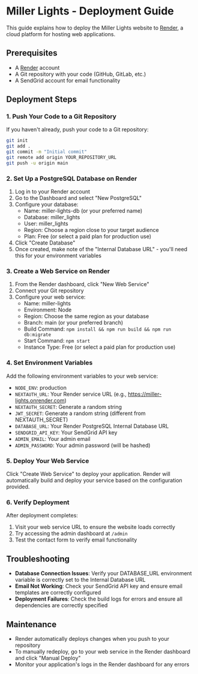 # Miller Lights - Deployment Guide

This guide explains how to deploy the Miller Lights website to [Render](https://render.com), a cloud platform for hosting web applications.

## Prerequisites

- A [Render](https://render.com) account
- A Git repository with your code (GitHub, GitLab, etc.)
- A SendGrid account for email functionality

## Deployment Steps

### 1. Push Your Code to a Git Repository

If you haven't already, push your code to a Git repository:

```bash
git init
git add .
git commit -m "Initial commit"
git remote add origin YOUR_REPOSITORY_URL
git push -u origin main
```

### 2. Set Up a PostgreSQL Database on Render

1. Log in to your Render account
2. Go to the Dashboard and select "New PostgreSQL"
3. Configure your database:
   - Name: miller-lights-db (or your preferred name)
   - Database: miller_lights
   - User: miller_lights
   - Region: Choose a region close to your target audience
   - Plan: Free (or select a paid plan for production use)
4. Click "Create Database"
5. Once created, make note of the "Internal Database URL" - you'll need this for your environment variables

### 3. Create a Web Service on Render

1. From the Render dashboard, click "New Web Service"
2. Connect your Git repository
3. Configure your web service:
   - Name: miller-lights
   - Environment: Node
   - Region: Choose the same region as your database
   - Branch: main (or your preferred branch)
   - Build Command: `npm install && npm run build && npm run db:migrate`
   - Start Command: `npm start`
   - Instance Type: Free (or select a paid plan for production use)

### 4. Set Environment Variables

Add the following environment variables to your web service:

- `NODE_ENV`: production
- `NEXTAUTH_URL`: Your Render service URL (e.g., https://miller-lights.onrender.com)
- `NEXTAUTH_SECRET`: Generate a random string
- `JWT_SECRET`: Generate a random string (different from NEXTAUTH_SECRET)
- `DATABASE_URL`: Your Render PostgreSQL Internal Database URL
- `SENDGRID_API_KEY`: Your SendGrid API key
- `ADMIN_EMAIL`: Your admin email
- `ADMIN_PASSWORD`: Your admin password (will be hashed)

### 5. Deploy Your Web Service

Click "Create Web Service" to deploy your application. Render will automatically build and deploy your service based on the configuration provided.

### 6. Verify Deployment

After deployment completes:

1. Visit your web service URL to ensure the website loads correctly
2. Try accessing the admin dashboard at `/admin`
3. Test the contact form to verify email functionality

## Troubleshooting

- **Database Connection Issues**: Verify your DATABASE_URL environment variable is correctly set to the Internal Database URL
- **Email Not Working**: Check your SendGrid API key and ensure email templates are correctly configured
- **Deployment Failures**: Check the build logs for errors and ensure all dependencies are correctly specified

## Maintenance

- Render automatically deploys changes when you push to your repository
- To manually redeploy, go to your web service in the Render dashboard and click "Manual Deploy"
- Monitor your application's logs in the Render dashboard for any errors 